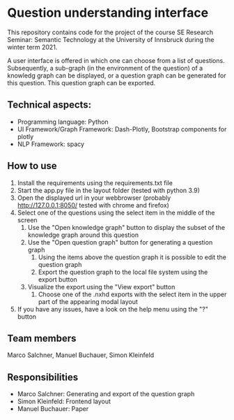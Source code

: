 # Question understanding interface
This repository contains code for the project of the course SE Research Seminar: Semantic Technology at the University of Innsbruck during the winter term 2021.

A user interface is offered in which one can choose from a list of questions. Subsequently, a sub-graph (in the environment of the question) of a knowledg graph can be displayed, or a question graph can be generated for this question. This question graph can be exported.

## Technical aspects:
* Programming language: Python
* UI Framework/Graph Framework: Dash-Plotly, Bootstrap components for plotly
* NLP Framework: spacy

## How to use
1. Install the requirements using the requirements.txt file
2. Start the app.py file in the layout folder (tested with python 3.9)
3. Open the displayed url in your webbrowser (probably http://127.0.0.1:8050/ tested with chrome and firefox)
4. Select one of the questions using the select item in the middle of the screen
   1. Use the "Open knowledge graph" button to display the subset of the knowledge graph around this question
   2. Use the "Open question graph" button for generating a question graph
      1. Using the items above the question graph it is possible to edit the question graph
      2. Export the question graph to the local file system using the export button
   3. Visualize the export using the "View export" button
      1. Choose one of the .nxhd exports with the select item in the upper part of the appearing modal layout
5. If you have any issues, have a look on the help menu using the "?" button

## Team members
Marco Salchner, Manuel Buchauer, Simon Kleinfeld

## Responsibilities
* Marco Salchner: Generating and export of the question graph
* Simon Kleinfeld: Frontend layout
* Manuel Buchauer: Paper